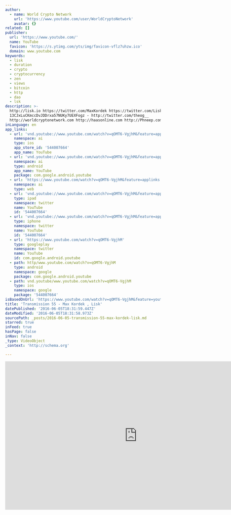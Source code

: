 ```yaml
---
author:
  - name: World Crypto Network
    url: 'https://www.youtube.com/user/WorldCryptoNetwork'
    avatar: {}
related: []
publisher:
  url: 'https://www.youtube.com/'
  name: YouTube
  favicon: 'https://s.ytimg.com/yts/img/favicon-vflz7uhzw.ico'
  domain: www.youtube.com
keywords:
  - lisk
  - duration
  - crypto
  - cryptocurrency
  - zen
  - views
  - bitcoin
  - http
  - dao
  - lsk
description: >-
  http://lisk.io https://twitter.com/MaxKordek https://twitter.com/LiskHQ - BTC:
  13CJxLuCKmccDvJDDrxa57NUKy7UEXFogz - http://twitter.com/theog__
  http://worldcryptonetwork.com http://haasonline.com http://Phneep.com
inLanguage: en
app_links:
  - url: 'vnd.youtube://www.youtube.com/watch?v=qOMT6-VgjhM&feature=applinks'
    namespace: ai
    type: ios
    app_store_id: '544007664'
    app_name: YouTube
  - url: 'vnd.youtube://www.youtube.com/watch?v=qOMT6-VgjhM&feature=applinks'
    namespace: ai
    type: android
    app_name: YouTube
    package: com.google.android.youtube
  - url: 'https://www.youtube.com/watch?v=qOMT6-VgjhM&feature=applinks'
    namespace: ai
    type: web
  - url: 'vnd.youtube://www.youtube.com/watch?v=qOMT6-VgjhM&feature=applinks'
    type: ipad
    namespace: twitter
    name: YouTube
    id: '544007664'
  - url: 'vnd.youtube://www.youtube.com/watch?v=qOMT6-VgjhM&feature=applinks'
    type: iphone
    namespace: twitter
    name: YouTube
    id: '544007664'
  - url: 'https://www.youtube.com/watch?v=qOMT6-VgjhM'
    type: googleplay
    namespace: twitter
    name: YouTube
    id: com.google.android.youtube
  - path: http/www.youtube.com/watch?v=qOMT6-VgjhM
    type: android
    namespace: google
    package: com.google.android.youtube
  - path: vnd.youtube/www.youtube.com/watch?v=qOMT6-VgjhM
    type: ios
    namespace: google
    package: '544007664'
isBasedOnUrl: 'https://www.youtube.com/watch?v=qOMT6-VgjhM&feature=youtu.be'
title: 'Transmission 55 - Max Kordek , Lisk'
datePublished: '2016-06-05T18:31:59.447Z'
dateModified: '2016-06-05T18:31:58.973Z'
sourcePath: _posts/2016-06-05-transmission-55-max-kordek-lisk.md
starred: true
inFeed: true
hasPage: false
inNav: false
_type: VideoObject
_context: 'http://schema.org'

---
```

<iframe src="https://cdn.embedly.com/widgets/media.html?src=https%3A%2F%2Fwww.youtube.com%2Fembed%2FqOMT6-VgjhM%3Ffeature%3Doembed&amp;url=http%3A%2F%2Fwww.youtube.com%2Fwatch%3Fv%3DqOMT6-VgjhM&amp;image=https%3A%2F%2Fi.ytimg.com%2Fvi%2FqOMT6-VgjhM%2Fhqdefault.jpg&amp;key=b7d04c9b404c499eba89ee7072e1c4f7&amp;type=text%2Fhtml&amp;schema=youtube" width="854" height="480" scrolling="no" frameborder="0" allowfullscreen="" style=""></iframe>
